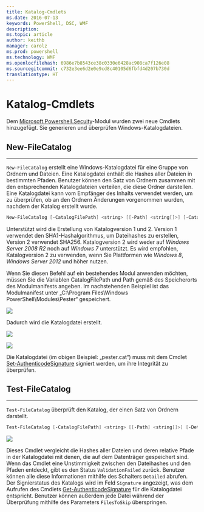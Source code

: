 ```yaml
---
title: Katalog-Cmdlets
ms.date: 2016-07-13
keywords: PowerShell, DSC, WMF
description: 
ms.topic: article
author: keithb
manager: carolz
ms.prod: powershell
ms.technology: WMF
ms.openlocfilehash: 6986e7b8543ce38c0330e6428ac908ca7f126e08
ms.sourcegitcommit: c732e3ee6d2e0e9cd8c40105d6fbfd4d207b730d
translationtype: HT
---
```

# <a name="catalog-cmdlets"></a>Katalog-Cmdlets  

Dem [Microsoft.Powershell.Secuity](https://technet.microsoft.com/en-us/library/hh847877.aspx)-Modul wurden zwei neue Cmdlets hinzugefügt. Sie generieren und überprüfen Windows-Katalogdateien.  

## <a name="new-filecatalog"></a>New-FileCatalog 
--------------------------------

`New-FileCatalog` erstellt eine Windows-Katalogdatei für eine Gruppe von Ordnern und Dateien. Eine Katalogdatei enthält die Hashes aller Dateien in bestimmten Pfaden. Benutzer können den Satz von Ordnern zusammen mit den entsprechenden Katalogdateien verteilen, die diese Ordner darstellen. Eine Katalogdatei kann vom Empfänger des Inhalts verwendet werden, um zu überprüfen, ob an den Ordnern Änderungen vorgenommen wurden, nachdem der Katalog erstellt wurde.    

```PowerShell
New-FileCatalog [-CatalogFilePath] <string> [[-Path] <string[]>] [-CatalogVersion <int>] [-WhatIf] [-Confirm] [<CommonParameters>]
```
Unterstützt wird die Erstellung von Katalogversion 1 und 2. Version 1 verwendet den SHA1-Hashalgorithmus, um Dateihashes zu erstellen, Version 2 verwendet SHA256. Katalogversion 2 wird weder auf *Windows Server 2008 R2* noch auf *Windows 7* unterstützt. Es wird empfohlen, Katalogversion 2 zu verwenden, wenn Sie Plattformen wie *Windows 8*, *Windows Server 2012* und höher nutzen.  

Wenn Sie diesen Befehl auf ein bestehendes Modul anwenden möchten, müssen Sie die Variablen CatalogFilePath und Path gemäß des Speicherorts des Modulmanifests angeben. Im nachstehenden Beispiel ist das Modulmanifest unter „C:\Program Files\Windows PowerShell\Modules\Pester“ gespeichert. 

![](../images/NewFileCatalog.jpg)

Dadurch wird die Katalogdatei erstellt. 

![](../images/CatalogFile1.jpg)  

![](../images/CatalogFile2.jpg) 

Die Katalogdatei (im obigen Beispiel: „pester.cat“) muss mit dem Cmdlet [Set-AuthenticodeSignature](https://technet.microsoft.com/library/hh849819.aspx) signiert werden, um ihre Integrität zu überprüfen.   


## <a name="test-filecatalog"></a>Test-FileCatalog 
--------------------------------

`Test-FileCatalog` überprüft den Katalog, der einen Satz von Ordnern darstellt. 

```PowerShell
Test-FileCatalog [-CatalogFilePath] <string> [[-Path] <string[]>] [-Detailed] [-FilesToSkip <string[]>] [-WhatIf] [-Confirm] [<CommonParameters>]
```

![](../images/TestFileCatalog.jpg)

Dieses Cmdlet vergleicht die Hashes aller Dateien und deren relative Pfade in der Katalogdatei mit denen, die auf dem Datenträger gespeichert sind. Wenn das Cmdlet eine Unstimmigkeit zwischen den Dateihashes und den Pfaden entdeckt, gibt es den Status `ValidationFailed` zurück. Benutzer können alle diese Informationen mithilfe des Schalters `Detailed` abrufen. Der Signierstatus des Katalogs wird im Feld `Signature` angezeigt, was dem Aufrufen des Cmdlets [Get-AuthenticodeSignature](https://technet.microsoft.com/en-us/library/hh849805.aspx) für die Katalogdatei entspricht. Benutzer können außerdem jede Datei während der Überprüfung mithilfe des Parameters `FilesToSkip` überspringen. 
